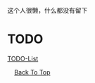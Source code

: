 这个人很懒，什么都没有留下



# TODO

[TODO-List](./问题解决/TODO.md)





<p>
  &nbsp;&nbsp;&nbsp;
  <a href="#repository-container-header" target="_blank">
    Back To Top
  </a>
</p>

